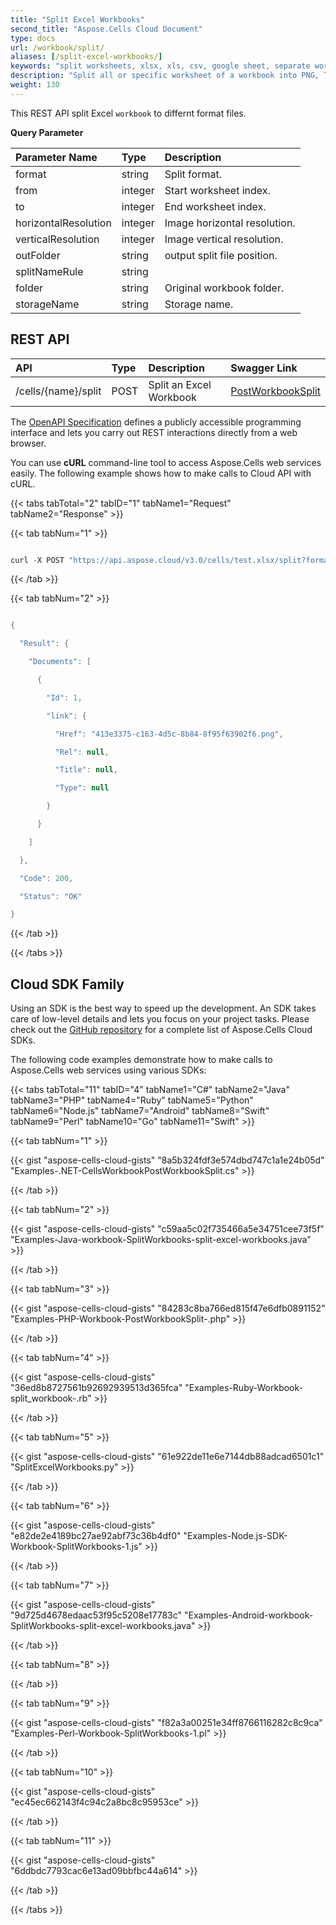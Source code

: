 ```yaml
---
title: "Split Excel Workbooks"
second_title: "Aspose.Cells Cloud Document"
type: docs
url: /workbook/split/
aliases: [/split-excel-workbooks/]
keywords: "split worksheets, xlsx, xls, csv, google sheet, separate workbook, REST API, Python code snippet, Perl code snippet, Swift code snippet, PHP code snippet"
description: "Split all or specific worksheet of a workbook into PNG, TIFF or any other supported image format. Split XLSX worksheet using Aspose.Cells Cloud API for Ruby, Python, Perl, Java, .NET, android and many other platforms."
weight: 130
---
```


This REST API split Excel `workbook` to differnt format files.

**Query Parameter**

|Parameter Name|Type|Description|
| :- | :- | :- |
|format|string|Split format.|
|from|integer|Start worksheet index.|
|to|integer|End worksheet index.|
|horizontalResolution|integer|Image horizontal resolution.|
|verticalResolution|integer|Image vertical resolution.|
|outFolder|string|output split file position.|
|splitNameRule|string| |
|folder|string|Original workbook folder.|
|storageName|string|Storage name.|


## REST API

|**API**|**Type**|**Description**|**Swagger Link**|
| :- | :- | :- | :- |
|/cells/{name}/split|POST|Split an Excel Workbook|[PostWorkbookSplit](https://apireference.aspose.cloud/cells/#/Workbook/PostWorkbookSplit)|

The [OpenAPI Specification](https://apireference.aspose.cloud/cells/#/Workbook/PostWorkbookSplit) defines a publicly accessible programming interface and lets you carry out REST interactions directly from a web browser.

You can use **cURL** command-line tool to access Aspose.Cells web services easily. The following example shows how to make calls to Cloud API with cURL.

{{< tabs tabTotal="2" tabID="1" tabName1="Request" tabName2="Response" >}}

{{< tab tabNum="1" >}}

```java

curl -X POST "https://api.aspose.cloud/v3.0/cells/test.xlsx/split?format=jpeg&from=1&to=1&horizontalResolution=0&verticalResolution=0" -H "accept: application/json"

```

{{< /tab >}}

{{< tab tabNum="2" >}}

```java

{

  "Result": {

    "Documents": [

      {

        "Id": 1,

        "link": {

          "Href": "413e3375-c163-4d5c-8b84-8f95f63902f6.png",

          "Rel": null,

          "Title": null,

          "Type": null

        }

      }

    ]

  },

  "Code": 200,

  "Status": "OK"

}

```

{{< /tab >}}

{{< /tabs >}}

## Cloud SDK Family

Using an SDK is the best way to speed up the development. An SDK takes care of low-level details and lets you focus on your project tasks. Please check out the [GitHub repository](https://github.com/aspose-cells-cloud) for a complete list of Aspose.Cells Cloud SDKs.

The following code examples demonstrate how to make calls to Aspose.Cells web services using various SDKs:

{{< tabs tabTotal="11" tabID="4" tabName1="C#" tabName2="Java" tabName3="PHP" tabName4="Ruby" tabName5="Python" tabName6="Node.js" tabName7="Android" tabName8="Swift" tabName9="Perl" tabName10="Go" tabName11="Swift" >}}

{{< tab tabNum="1" >}}

{{< gist "aspose-cells-cloud-gists" "8a5b324fdf3e574dbd747c1a1e24b05d" "Examples-.NET-CellsWorkbookPostWorkbookSplit.cs" >}}

{{< /tab >}}

{{< tab tabNum="2" >}}

{{< gist "aspose-cells-cloud-gists" "c59aa5c02f735466a5e34751cee73f5f" "Examples-Java-workbook-SplitWorkbooks-split-excel-workbooks.java" >}}

{{< /tab >}}

{{< tab tabNum="3" >}}

{{< gist "aspose-cells-cloud-gists" "84283c8ba766ed815f47e6dfb0891152" "Examples-PHP-Workbook-PostWorkbookSplit-.php" >}}

{{< /tab >}}

{{< tab tabNum="4" >}}

{{< gist "aspose-cells-cloud-gists" "36ed8b8727561b92692939513d365fca" "Examples-Ruby-Workbook-split_workbook-.rb" >}}

{{< /tab >}}

{{< tab tabNum="5" >}}

{{< gist "aspose-cells-cloud-gists" "61e922de11e6e7144db88adcad6501c1" "SplitExcelWorkbooks.py" >}}

{{< /tab >}}

{{< tab tabNum="6" >}}

{{< gist "aspose-cells-cloud-gists" "e82de2e4189bc27ae92abf73c36b4df0" "Examples-Node.js-SDK-Workbook-SplitWorkbooks-1.js" >}}

{{< /tab >}}

{{< tab tabNum="7" >}}

{{< gist "aspose-cells-cloud-gists" "9d725d4678edaac53f95c5208e17783c" "Examples-Android-workbook-SplitWorkbooks-split-excel-workbooks.java" >}}

{{< /tab >}}

{{< tab tabNum="8" >}}

{{< /tab >}}

{{< tab tabNum="9" >}}

{{< gist "aspose-cells-cloud-gists" "f82a3a00251e34ff8766116282c8c9ca" "Examples-Perl-Workbook-SplitWorkbooks-1.pl" >}}

{{< /tab >}}

{{< tab tabNum="10" >}}

{{< gist "aspose-cells-cloud-gists" "ec45ec662143f4c94c2a8bc8c95953ce" >}}

{{< /tab >}}

{{< tab tabNum="11" >}}

{{< gist "aspose-cells-cloud-gists" "6ddbdc7793cac6e13ad09bbfbc44a614" >}}

{{< /tab >}}

{{< /tabs >}}
